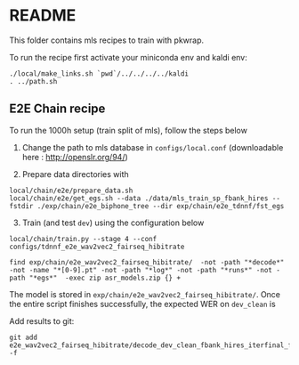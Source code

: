 # README

This folder contains mls recipes to train with pkwrap.

To run the recipe first activate your miniconda env and kaldi env:

```
./local/make_links.sh `pwd`/../../../../kaldi
. ../path.sh
```

## E2E Chain recipe

To run the 1000h setup (train split of mls), follow the steps below

1. Change the path to mls database in ``configs/local.conf`` (downloadable here : http://openslr.org/94/)

2. Prepare data directories with

```
local/chain/e2e/prepare_data.sh
local/chain/e2e/get_egs.sh --data ./data/mls_train_sp_fbank_hires --fstdir ./exp/chain/e2e_biphone_tree --dir exp/chain/e2e_tdnnf/fst_egs
```

3. Train (and test ``dev``) using the configuration below

```
local/chain/train.py --stage 4 --conf configs/tdnnf_e2e_wav2vec2_fairseq_hibitrate
```


```
find exp/chain/e2e_wav2vec2_fairseq_hibitrate/  -not -path "*decode*" -not -name "*[0-9].pt" -not -path "*log*" -not -path "*runs*" -not -path "*egs*"  -exec zip asr_models.zip {} +
```

The model is stored in ``exp/chain/e2e_wav2vec2_fairseq_hibitrate/``. Once the entire script finishes successfully, the expected WER on ``dev_clean`` is

Add results to git:
```
git add e2e_wav2vec2_fairseq_hibitrate/decode_dev_clean_fbank_hires_iterfinal_fg/scoringDetails/wer_details/* -f
```